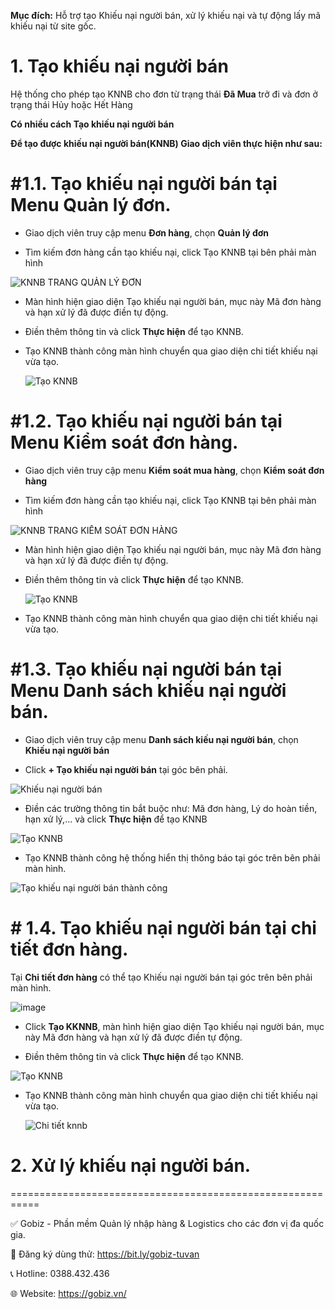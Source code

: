 **Mục đích:** Hỗ trợ tạo Khiếu nại người bán, xử lý khiếu nại và tự động lấy mã khiếu nại từ site gốc.

# 1. Tạo khiếu nại người bán

Hệ thống cho phép tạo KNNB cho đơn từ trạng thái **Đã Mua** trở đi và đơn ở trạng thái Hủy hoặc Hết Hàng 

**Có nhiều cách Tạo khiếu nại người bán**

**Để tạo được khiếu nại người bán(KNNB) Giao dịch viên thực hiện như sau:**

 # #1.1. Tạo khiếu nại người bán tại Menu Quản lý đơn.

- Giao dịch viên truy cập menu **Đơn hàng**, chọn **Quản lý đơn**

- Tìm kiếm đơn hàng cần tạo khiếu nại, click Tạo KNNB tại bên phải màn hình

![KNNB TRANG QUẢN LÝ ĐƠN](https://github.com/gobizvn/gobiz-docs/assets/135328227/b3d4065f-85d6-4a8e-9f94-850931155b59) 

- Màn hình hiện giao diện Tạo khiếu nại người bán, mục này Mã đơn hàng và hạn xử lý đã được điền tự động.

- Điền thêm thông tin và click **Thực hiện** để tạo KNNB.

- Tạo KNNB thành công màn hình chuyển qua giao diện chi tiết khiếu nại vừa tạo. 

  ![Tạo KNNB](https://github.com/gobizvn/gobiz-docs/assets/135328227/2f61143f-b1cb-4f58-b735-c9ed9349d29c)


# #1.2. Tạo khiếu nại người bán tại Menu Kiểm soát đơn hàng.

- Giao dịch viên truy cập menu **Kiểm soát mua hàng**, chọn **Kiểm soát đơn hàng**

- Tìm kiếm đơn hàng cần tạo khiếu nại, click Tạo KNNB tại bên phải màn hình
  
 ![KNNB TRANG KIỂM SOÁT ĐƠN HÀNG](https://github.com/gobizvn/gobiz-docs/assets/135328227/73c3b99b-0156-42b1-93f6-1cb9098ebc38)

- Màn hình hiện giao diện Tạo khiếu nại người bán, mục này Mã đơn hàng và hạn xử lý đã được điền tự động.

- Điền thêm thông tin và click **Thực hiện** để tạo KNNB.

  ![Tạo KNNB](https://github.com/gobizvn/gobiz-docs/assets/135328227/2f61143f-b1cb-4f58-b735-c9ed9349d29c)

- Tạo KNNB thành công màn hình chuyển qua giao diện chi tiết khiếu nại vừa tạo. 

# #1.3. Tạo khiếu nại người bán tại Menu Danh sách khiếu nại người bán.

- Giao dịch viên truy cập menu **Danh sách kiếu nại người bán**, chọn **Khiếu nại người bán**

- Click **+ Tạo khiếu nại người bán** tại góc bên phải.

![Khiếu nại người bán](https://github.com/gobizvn/gobiz-docs/assets/135328227/70a473ce-d161-4fd3-bac5-79c75dd723b1)

- Điền các trường thông tin bắt buộc như: Mã đơn hàng, Lý do hoàn tiền, hạn xử lý,... và click **Thực hiện** để tạo KNNB

![Tạo KNNB](https://github.com/gobizvn/gobiz-docs/assets/135328227/ccd8028d-1320-4d08-a162-557bf367d5cd)

- Tạo KNNB thành công hệ thống hiển thị thông báo tại góc trên bên phải màn hình.

 ![Tạo khiếu nại người bán thành công](https://github.com/gobizvn/gobiz-docs/assets/135328227/22da6221-0106-48dc-a923-2d2352617ccb)

 # # 1.4. Tạo khiếu nại người bán tại chi tiết đơn hàng.

 Tại **Chi tiết đơn hàng** có thể tạo Khiếu nại người bán tại góc trên bên phải màn hình. 

 ![image](https://github.com/gobizvn/gobiz-docs/assets/135328227/2ebf25b8-89a1-4b92-a7aa-db937502e6ce)

- Click **Tạo KKNNB**, màn hình hiện giao diện Tạo khiếu nại người bán, mục này Mã đơn hàng và hạn xử lý đã được điền tự động.

- Điền thêm thông tin và click **Thực hiện** để tạo KNNB.

![Tạo KNNB](https://github.com/gobizvn/gobiz-docs/assets/135328227/2f61143f-b1cb-4f58-b735-c9ed9349d29c)

- Tạo KNNB thành công màn hình chuyển qua giao diện chi tiết khiếu nại vừa tạo.

  ![Chi tiết knnb](https://github.com/gobizvn/gobiz-docs/assets/135328227/4dc81f9d-21f0-4d6d-ae9f-b2e2afbe7d8c)

  
# 2. Xử lý khiếu nại người bán. 












 
===========================================================

✅ Gobiz - Phần mềm Quản lý nhập hàng & Logistics cho các đơn vị đa quốc gia.

📌 Đăng ký dùng thử: https://bit.ly/gobiz-tuvan

📞 Hotline: 0388.432.436

🌐 Website: https://gobiz.vn/
